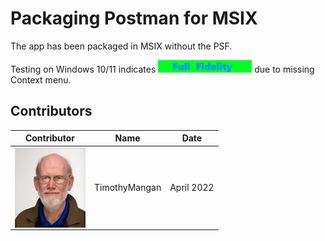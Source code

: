 # Packaging Postman for MSIX

The app has been packaged in MSIX without the PSF.


Testing on Windows 10/11 indicates  [<img src="/media/CatFullFidelity.png" alt="Full Fidelity" />](/media/CatFullFidelity.png) due to missing Context menu.  
 


## Contributors

| Contributor | Name | Date |
|----|----|----|
| [<img src="/media/Contributors/TimMangan.jpg" align="left" Height="128" />](/media/Contributors/TimMangan.jpg) | TimothyMangan | April 2022 |


